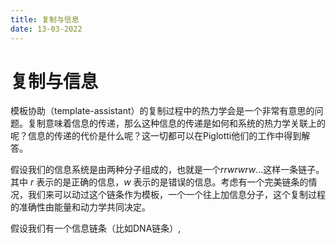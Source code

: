 ```yaml
---
title: 复制与信息
date: 13-03-2022
---
```


# 复制与信息

模板协助（template-assistant）的复制过程中的热力学会是一个非常有意思的问题。复制意味着信息的传递，那么这种信息的传递是如何和系统的热力学关联上的呢？信息的传递的代价是什么呢？这一切都可以在Piglotti他们的工作中得到解答。

假设我们的信息系统是由两种分子组成的，也就是一个$rrwrwrw\dots$这样一条链子。其中 $r$ 表示的是正确的信息，$w$ 表示的是错误的信息。考虑有一个完美链条的情况，我们来可以动过这个链条作为模板，一个一个往上加信息分子，这个复制过程的准确性由能量和动力学共同决定。

假设我们有一个信息链条（比如DNA链条）,